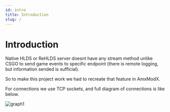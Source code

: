 ```yaml
---
id: intro
title: Introduction
slug: /
---
```


# Introduction

Native HLDS or ReHLDS server doesnt have any stream method unlike CSGO to send game events to specific endpoint (there is remote logging, but information sended is sufficial).


So to make this project work we had to recreate that feature in AmxModX. 


For connections we use TCP sockets, and full diagram of connections is like below.

![graph1](/img/tutorial/graph1.png)